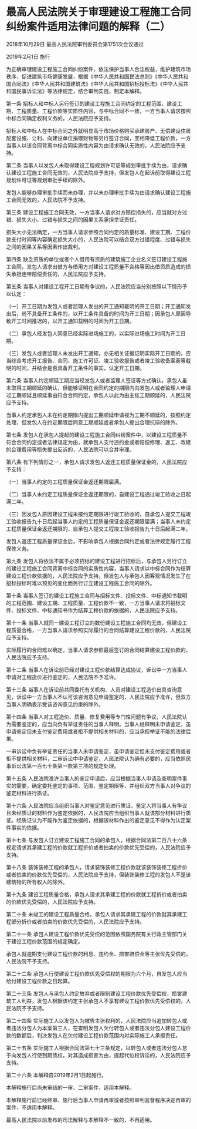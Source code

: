 # 最高人民法院关于审理建设工程施工合同纠纷案件适用法律问题的解释（二）

2018年10月29日 最高人民法院审判委员会第1751次会议通过

2019年2月1日 施行

<!-- INFO END -->

为正确审理建设工程施工合同纠纷案件，依法保护当事人合法权益，维护建筑市场秩序，促进建筑市场健康发展，根据《中华人民共和国民法总则》《中华人民共和国合同法》《中华人民共和国建筑法》《中华人民共和国招标投标法》《中华人民共和国民事诉讼法》等法律规定，结合审判实践，制定本解释。

第一条 招标人和中标人另行签订的建设工程施工合同约定的工程范围、建设工期、工程质量、工程价款等实质性内容，与中标合同不一致，一方当事人请求按照中标合同确定权利义务的，人民法院应予支持。

招标人和中标人在中标合同之外就明显高于市场价格购买承建房产、无偿建设住房配套设施、让利、向建设单位捐赠财物等另行签订合同，变相降低工程价款，一方当事人以该合同背离中标合同实质性内容为由请求确认无效的，人民法院应予支持。

第二条 当事人以发包人未取得建设工程规划许可证等规划审批手续为由，请求确认建设工程施工合同无效的，人民法院应予支持，但发包人在起诉前取得建设工程规划许可证等规划审批手续的除外。

发包人能够办理审批手续而未办理，并以未办理审批手续为由请求确认建设工程施工合同无效的，人民法院不予支持。

第三条 建设工程施工合同无效，一方当事人请求对方赔偿损失的，应当就对方过错、损失大小、过错与损失之间的因果关系承担举证责任。

损失大小无法确定，一方当事人请求参照合同约定的质量标准、建设工期、工程价款支付时间等内容确定损失大小的，人民法院可以结合双方过错程度、过错与损失之间的因果关系等因素作出裁判。

第四条 缺乏资质的单位或者个人借用有资质的建筑施工企业名义签订建设工程施工合同，发包人请求出借方与借用方对建设工程质量不合格等因出借资质造成的损失承担连带赔偿责任的，人民法院应予支持。

第五条 当事人对建设工程开工日期有争议的，人民法院应当分别按照以下情形予以认定：

（一）开工日期为发包人或者监理人发出的开工通知载明的开工日期；开工通知发出后，尚不具备开工条件的，以开工条件具备的时间为开工日期；因承包人原因导致开工时间推迟的，以开工通知载明的时间为开工日期。

（二）承包人经发包人同意已经实际进场施工的，以实际进场施工时间为开工日期。

（三）发包人或者监理人未发出开工通知，亦无相关证据证明实际开工日期的，应当综合考虑开工报告、合同、施工许可证、竣工验收报告或者竣工验收备案表等载明的时间，并结合是否具备开工条件的事实，认定开工日期。

第六条 当事人约定顺延工期应当经发包人或者监理人签证等方式确认，承包人虽未取得工期顺延的确认，但能够证明在合同约定的期限内向发包人或者监理人申请过工期顺延且顺延事由符合合同约定，承包人以此为由主张工期顺延的，人民法院应予支持。

当事人约定承包人未在约定期限内提出工期顺延申请视为工期不顺延的，按照约定处理，但发包人在约定期限后同意工期顺延或者承包人提出合理抗辩的除外。

第七条 发包人在承包人提起的建设工程施工合同纠纷案件中，以建设工程质量不符合合同约定或者法律规定为由，就承包人支付违约金或者赔偿修理、返工、改建的合理费用等损失提出反诉的，人民法院可以合并审理。

第八条 有下列情形之一，承包人请求发包人返还工程质量保证金的，人民法院应予支持：

（一）当事人约定的工程质量保证金返还期限届满。

（二）当事人未约定工程质量保证金返还期限的，自建设工程通过竣工验收之日起满二年。

（三）因发包人原因建设工程未按约定期限进行竣工验收的，自承包人提交工程竣工验收报告九十日后起当事人约定的工程质量保证金返还期限届满；当事人未约定工程质量保证金返还期限的，自承包人提交工程竣工验收报告九十日后起满二年。

发包人返还工程质量保证金后，不影响承包人根据合同约定或者法律规定履行工程保修义务。

第九条 发包人将依法不属于必须招标的建设工程进行招标后，与承包人另行订立的建设工程施工合同背离中标合同的实质性内容，当事人请求以中标合同作为结算建设工程价款依据的，人民法院应予支持，但发包人与承包人因客观情况发生了在招标投标时难以预见的变化而另行订立建设工程施工合同的除外。

第十条 当事人签订的建设工程施工合同与招标文件、投标文件、中标通知书载明的工程范围、建设工期、工程质量、工程价款不一致，一方当事人请求将招标文件、投标文件、中标通知书作为结算工程价款的依据的，人民法院应予支持。

第十一条 当事人就同一建设工程订立的数份建设工程施工合同均无效，但建设工程质量合格，一方当事人请求参照实际履行的合同结算建设工程价款的，人民法院应予支持。

实际履行的合同难以确定，当事人请求参照最后签订的合同结算建设工程价款的，人民法院应予支持。

第十二条 当事人在诉讼前已经对建设工程价款结算达成协议，诉讼中一方当事人申请对工程造价进行鉴定的，人民法院不予准许。

第十三条 当事人在诉讼前共同委托有关机构、人员对建设工程造价出具咨询意见，诉讼中一方当事人不认可该咨询意见申请鉴定的，人民法院应予准许，但双方当事人明确表示受该咨询意见约束的除外。

第十四条 当事人对工程造价、质量、修复费用等专门性问题有争议，人民法院认为需要鉴定的，应当向负有举证责任的当事人释明。当事人经释明未申请鉴定，虽申请鉴定但未支付鉴定费用或者拒不提供相关材料的，应当承担举证不能的法律后果。

一审诉讼中负有举证责任的当事人未申请鉴定，虽申请鉴定但未支付鉴定费用或者拒不提供相关材料，二审诉讼中申请鉴定，人民法院认为确有必要的，应当依照民事诉讼法第一百七十条第一款第三项的规定处理。

第十五条 人民法院准许当事人的鉴定申请后，应当根据当事人申请及查明案件事实的需要，确定委托鉴定的事项、范围、鉴定期限等，并组织双方当事人对争议的鉴定材料进行质证。

第十六条 人民法院应当组织当事人对鉴定意见进行质证。鉴定人将当事人有争议且未经质证的材料作为鉴定依据的，人民法院应当组织当事人就该部分材料进行质证。经质证认为不能作为鉴定依据的，根据该材料作出的鉴定意见不得作为认定案件事实的依据。

第十七条 与发包人订立建设工程施工合同的承包人，根据合同法第二百八十六条规定请求其承建工程的价款就工程折价或者拍卖的价款优先受偿的，人民法院应予支持。

第十八条 装饰装修工程的承包人，请求装饰装修工程价款就该装饰装修工程折价或者拍卖的价款优先受偿的，人民法院应予支持，但装饰装修工程的发包人不是该建筑物的所有权人的除外。

第十九条 建设工程质量合格，承包人请求其承建工程的价款就工程折价或者拍卖的价款优先受偿的，人民法院应予支持。

第二十条 未竣工的建设工程质量合格，承包人请求其承建工程的价款就其承建工程部分折价或者拍卖的价款优先受偿的，人民法院应予支持。

第二十一条 承包人建设工程价款优先受偿的范围依照国务院有关行政主管部门关于建设工程价款范围的规定确定。

承包人就逾期支付建设工程价款的利息、违约金、损害赔偿金等主张优先受偿的，人民法院不予支持。

第二十二条 承包人行使建设工程价款优先受偿权的期限为六个月，自发包人应当给付建设工程价款之日起算。

第二十三条 发包人与承包人约定放弃或者限制建设工程价款优先受偿权，损害建筑工人利益，发包人根据该约定主张承包人不享有建设工程价款优先受偿权的，人民法院不予支持。

第二十四条 实际施工人以发包人为被告主张权利的，人民法院应当追加转包人或者违法分包人为本案第三人，在查明发包人欠付转包人或者违法分包人建设工程价款的数额后，判决发包人在欠付建设工程价款范围内对实际施工人承担责任。

第二十五条 实际施工人根据合同法第七十三条规定，以转包人或者违法分包人怠于向发包人行使到期债权，对其造成损害为由，提起代位权诉讼的，人民法院应予支持。

第二十六条 本解释自2019年2月1日起施行。

本解释施行后尚未审结的一审、二审案件，适用本解释。

本解释施行前已经终审、施行后当事人申请再审或者按照审判监督程序决定再审的案件，不适用本解释。

最高人民法院以前发布的司法解释与本解释不一致的，不再适用。